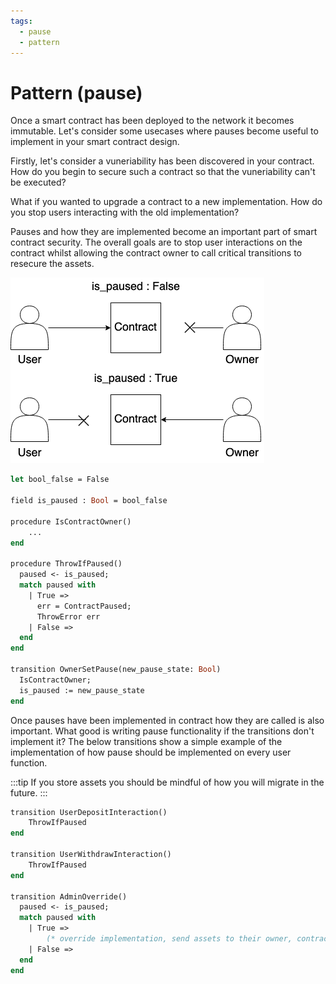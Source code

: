 ```yaml
---
tags:
  - pause
  - pattern
---
```


# Pattern (pause)

Once a smart contract has been deployed to the network it becomes immutable. Let's consider some usecases where pauses become useful to implement in your smart contract design.

Firstly, let's consider a vuneriability has been discovered in your contract. How do you begin to secure such a contract so that the vuneriability can't be executed?

What if you wanted to upgrade a contract to a new implementation. How do you stop users interacting with the old implementation?

Pauses and how they are implemented become an important part of smart contract security. The overall goals are to stop user interactions on the contract whilst allowing the contract owner to call critical transitions to resecure the assets.

![Docusaurus](/img/recipes/patterns/pause-diagram.png)

```ocaml
let bool_false = False

field is_paused : Bool = bool_false

procedure IsContractOwner()
    ...
end

procedure ThrowIfPaused()
  paused <- is_paused;
  match paused with
    | True =>
      err = ContractPaused;
      ThrowError err
    | False =>
  end 
end

transition OwnerSetPause(new_pause_state: Bool)
  IsContractOwner;
  is_paused := new_pause_state
end

```

Once pauses have been implemented in contract how they are called is also important. What good is writing pause functionality if the transitions don't implement it? The below transitions show a simple example of the implementation of how pause should be implemented on every user function.

:::tip
If you store assets you should be mindful of how you will migrate in the future.
:::

```ocaml
transition UserDepositInteraction()
    ThrowIfPaused
end

transition UserWithdrawInteraction()
    ThrowIfPaused
end

transition AdminOverride()
  paused <- is_paused;
  match paused with
    | True =>
        (* override implementation, send assets to their owner, contract dead ...*)
    | False =>
  end 
end
```
